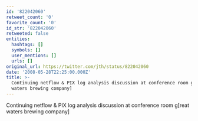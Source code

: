 ```yaml
---
id: '822042060'
retweet_count: '0'
favorite_count: '0'
id_str: '822042060'
retweeted: false
entities:
  hashtags: []
  symbols: []
  user_mentions: []
  urls: []
original_url: https://twitter.com/jth/status/822042060
date: '2008-05-28T22:25:00.000Z'
title: >-
  Continuing netflow & PIX log analysis discussion at conference room g[reat
  waters brewing company]
---
```


Continuing netflow & PIX log analysis discussion at conference room g[reat waters brewing company]